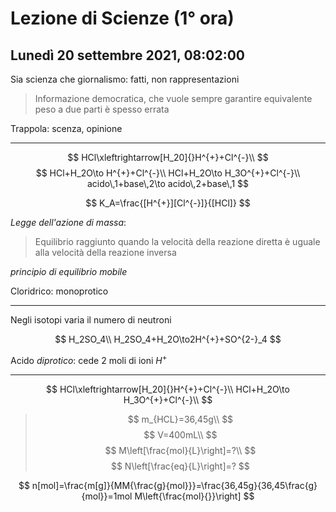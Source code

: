 # Lezione di Scienze (1° ora) 
## Lunedì 20 settembre 2021, 08:02:00

Sia scienza che giornalismo: fatti, non rappresentazioni

> Informazione democratica, che vuole sempre garantire equivalente peso a due parti è spesso errata

Trappola: scenza, opinione

---
$$
HCl\xleftrightarrow[H_20]{}H^{+}+Cl^{-}\\
$$
$$
HCl+H_2O\to H^{+}+Cl^{-}\\
HCl+H_2O\to H_3O^{+}+Cl^{-}\\
acido\,1+base\,2\to acido\,2+base\,1
$$

$$
K_A=\frac{[H^{+}][Cl^{-}]}{[HCl]}
$$

_Legge dell'azione di massa_:
> Equilibrio raggiunto quando la velocità della reazione diretta è uguale alla velocità della reazione inversa

_principio di equilibrio mobile_

Cloridrico: monoprotico

---
Negli isotopi varia il numero di neutroni

$$
H_2SO_4\\
H_2SO_4+H_2O\to2H^{+}+SO^{2-}_4
$$

Acido _diprotico_: cede $2$ moli di ioni $H^{+}$

---

$$
HCl\xleftrightarrow[H_20]{}H^{+}+Cl^{-}\\
HCl+H_2O\to H_3O^{+}+Cl^{-}\\
$$

> $$
> m_{HCL}=36,45g\\
> $$
> $$
> V=400mL\\
> $$
> $$
> M\left[\frac{mol}{L}\right]=?\\
> $$
> $$
> N\left[\frac{eq}{L}\right]=?
> $$

$$
n[mol]=\frac{m[g]}{MM{\frac{g}{mol}}}=\frac{36,45g}{36,45\frac{g}{mol}}=1mol
M\left{\frac{mol}{}}\right]
$$
<!--stackedit_data:
eyJoaXN0b3J5IjpbMTQ3NzU5MzY2NiwtNzI2Mzc2MjQyLC0xNz
c4NDYzMDQ0XX0=
-->